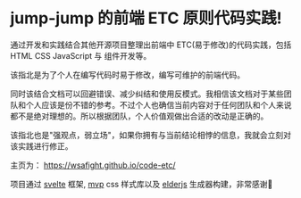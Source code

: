 # jump-jump 的前端 ETC 原则代码实践!

通过开发和实践结合其他开源项目整理出前端中 ETC(易于修改)的代码实践，包括 HTML CSS JavaScript 与 组件开发等。  

该指北是为了个人在编写代码时易于修改，编写可维护的前端代码。

同时该结合文档可以回避错误、减少纠结和使用反模式。我相信该文档对于某些团队和个人应该是份不错的参考。不过个人也确信当前内容对于任何团队和个人来说都不是绝对理想的。所以根据团队，个人价值观做出合适的改动是正确的。  

该指北也是"强观点，弱立场"，如果你拥有与当前结论相悖的信息，我就会立刻对该实践进行修正。

主页为： https://wsafight.github.io/code-etc/

项目通过 [svelte](https://github.com/sveltejs/svelte) 框架, [mvp](https://github.com/andybrewer/mvp) css 样式库以及 [elderjs](https://github.com/Elderjs/elderjs) 生成器构建，非常感谢🙏
